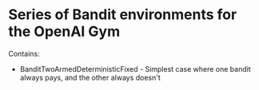 # Series of Bandit environments for the OpenAI Gym

Contains:
* BanditTwoArmedDeterministicFixed - Simplest case where one bandit always pays, and the other always doesn't